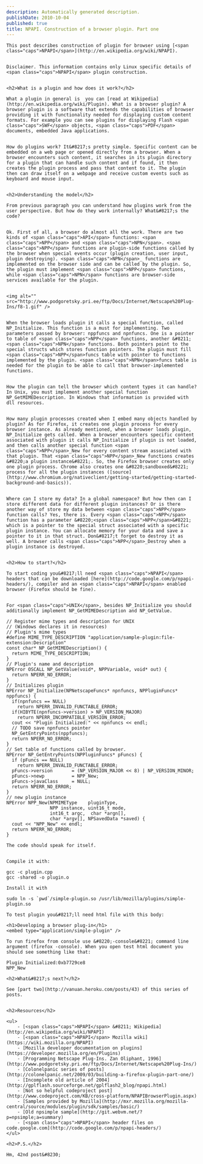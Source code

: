 ```yaml
---
description: Automatically generated description.
publishDate: 2010-10-04
published: true
title: NPAPI. Construction of a browser plugin. Part one
---
```


	This post describes construction of plugin for browser using [<span class="caps">NPAPI</span>](http://en.wikipedia.org/wiki/NPAPI).


	Disclaimer. This information contains only Linux specific details of <span class="caps">NPAPI</span> plugin construction.


	<h2>What is a plugin and how does it work?</h2>

	What a plugin in general is  you can [read at Wikipedia](http://en.wikipedia.org/wiki/Plugin). What is a browser plugin? A browser plugin is a software that extends the capabilities of browser providing it with functionality needed for displaying custom content formats. For example you can see plugins for displaying Flash <span class="caps">SWF</span> objects, <span class="caps">PDF</span> documents, embedded Java applications.


	How do plugins work? It&#8217;s pretty simple. Specific content can be embedded on a web page or opened directly from a browser. When a browser encounters such content, it searches in its plugin directory for a plugin that can handle such content and if found, it then creates the plugin process and pass that content to it. The plugin then can draw itself on a webpage and receive custom events such as keyboard and mouse input.


	<h2>Understanding the model</h2>

	From previous paragraph you can understand how plugins work from the user perspective. But how do they work internally? What&#8217;s the code?


	Ok. First of all, a browser do almost all the work. There are two kinds of <span class="caps">API</span> functions: <span class="caps">NPP</span> and <span class="caps">NPN</span>. <span class="caps">NPP</span> functions are plugin-side functions called by the browser when special events occur (plugin creation, user input, plugin destroying). <span class="caps">NPN</span>_ functions are implemented on the browser side and can be called by the plugin. So, the plugin must implement <span class="caps">NPP</span> functions, while <span class="caps">NPN</span> functions are browser-side services available for the plugin.


	<img alt="" src="http://www.podgoretsky.pri.ee/ftp/Docs/Internet/Netscape%20Plug-Ins/f8-1.gif" />


	When the browser loads plugin it calls a special function, called NP_Initialize. This function is a must for implementing. Two parameters passed by browser: nppfuncs and npnfuncs. One is a pointer to table of <span class="caps">NPP</span> functions, another &#8211; <span class="caps">NPN</span> functions. Both pointers point to the special structs which stores function pointers. The plugin must fill <span class="caps">NPP</span>funcs table with pointer to functions implemented by the plugin. <span class="caps">NPN</span>funcs table is needed for the plugin to be able to call that browser-implemented functions.


	How the plugin can tell the browser which content types it can handle? In Unix, you must implement another special function NP_GetMIMEDescription. In Windows that information is provided with dll resources.


	How many plugin processes created when I embed many objects handled by plugin? As for Firefox, it creates one plugin process for every browser instance. As already mentioned, when a browser loads plugin, NP_Initialize gets called. When a browser encounters specific content associated with plugin it calls NP_Initialize if plugin is not loaded, and then calls another special function <span class="caps">NPP</span>_New for every content stream associated with that plugin. That <span class="caps">NPP</span>_New functions creates &#8220;a plugin instance&#8221;. So, the Firefox browser creates only one plugin process. Chrome also creates one &#8220;sandboxed&#8221; process for all the plugin instances ([source](http://www.chromium.org/nativeclient/getting-started/getting-started-background-and-basics)).


	Where can I store my data? In a global namespace? But how then can I store different data for different plugin instances? Or is there another way of store my data between <span class="caps">NPP</span> function calls? Yes, there is. Every <span class="caps">NPP</span> function has a parameter &#8220;<span class="caps">NPP</span>&#8221; which is a pointer to the special struct associated with a specific plugin instance. You can allocate memory for your data and save a pointer to it in that struct. Don&#8217;t forget to destroy it as well. A browser calls <span class="caps">NPP</span>_Destroy when a plugin instance is destroyed.


	<h2>How to start?</h2>

	To start coding you&#8217;ll need <span class="caps">NPAPI</span> headers that can be downloaded [here](http://code.google.com/p/npapi-headers/), compiler and an <span class="caps">NPAPI</span> enabled browser (Firefox should be fine).


	For <span class="caps">UNIX</span>, besides NP_Initialize you should additionally implement NP_GetMIMEDescription and NP_GetValue.


<pre><code>// Register mime types and description for UNIX
// (Windows declares it in resources)
// Plugin&#39;s mime types
#define MIME_TYPE_DESCRIPTION &quot;application/sample-plugin:file-extension:Description&quot;
const char* NP_GetMIMEDescription() {
  return MIME_TYPE_DESCRIPTION;
}
// Plugin&#39;s name and description
NPError OSCALL NP_GetValue(void*, NPPVariable, void* out) {
  return NPERR_NO_ERROR;
}
// Initializes plugin
NPError NP_Initialize(NPNetscapeFuncs* npnfuncs, NPPluginFuncs* nppfuncs) {
  if(npnfuncs == NULL)
    return NPERR_INVALID_FUNCTABLE_ERROR;
  if(HIBYTE(npnfuncs-&gt;version) &gt; NP_VERSION_MAJOR)
    return NPERR_INCOMPATIBLE_VERSION_ERROR;
  cout &lt;&lt; &quot;Plugin Initialized:&quot; &lt;&lt; npnfuncs &lt;&lt; endl;
  // TODO save npnfuncs pointer
  NP_GetEntryPoints(nppfuncs);
  return NPERR_NO_ERROR;
}
// Set table of functions called by browser.
NPError NP_GetEntryPoints(NPPluginFuncs* pFuncs) {
  if (pFuncs == NULL)
    return NPERR_INVALID_FUNCTABLE_ERROR;
  pFuncs-&gt;version       = (NP_VERSION_MAJOR &lt;&lt; 8) | NP_VERSION_MINOR;
  pFuncs-&gt;newp          = NPP_New;
  pFuncs-&gt;javaClass     = NULL;
  return NPERR_NO_ERROR;
}
// new plugin instance
NPError NPP_New(NPMIMEType    pluginType,
                NPP instance, uint16_t mode,
                int16_t argc,  char *argn[],
                char *argv[], NPSavedData *saved) {
  cout &lt;&lt; &quot;NPP_New&quot; &lt;&lt; endl;
  return NPERR_NO_ERROR;
}</code></pre>


	The code should speak for itself.


	Compile it with:


<pre><code>gcc -c plugin.cpp
gcc -shared -o plugin.o</code></pre>

	Install it with


<pre><code>sudo ln -s `pwd`/simple-plugin.so /usr/lib/mozilla/plugins/simple-plugin.so</code></pre>


	To test plugin you&#8217;ll need html file with this body:


<pre><code>&lt;h1&gt;Developing a browser plug-in&lt;/h1&gt;
&lt;embed type=&quot;application/simple-plugin&quot; /&gt;</code></pre>

	To run firefox from console use &#8220;-console&#8221; command line argument (firefox -console). When you open test html document you should see something like that:


<pre><code>Plugin Initialized:0xb7729ce8
NPP_New</code></pre>

	<h2>What&#8217;s next?</h2>

	See [part two](http://vanuan.heroku.com/posts/43) of this series of posts.


	<h2>Resources</h2>

	<ul>
		- [<span class="caps">NPAPI</span> &#8211; Wikipedia](http://en.wikipedia.org/wiki/NPAPI)
		- [<span class="caps">NPAPI</span> Mozilla wiki](https://wiki.mozilla.org/NPAPI)
		- [Mozilla developer documentation on plugins](https://developer.mozilla.org/en/Plugins)
		- [Programming Netscape Plug-Ins. Zan Oliphant, 1996](http://www.podgoretsky.pri.ee/ftp/Docs/Internet/Netscape%20Plug-Ins/)
		- [Colonelpanic series of posts](http://colonelpanic.net/2009/03/building-a-firefox-plugin-part-one/)
		- [Incomplete old article of 2004](http://gplflash.sourceforge.net/gplflash2_blog/npapi.html)
		- [Not so helpful codeproject post](http://www.codeproject.com/KB/cross-platform/NPAPIBrowserPlugin.aspx)
		- [Samples provided by Mozilla](http://mxr.mozilla.org/mozilla-central/source/modules/plugin/sdk/samples/basic/)
		- [Old npsimple sample](http://git.webvm.net/?p=npsimple;a=summary)
		- [<span class="caps">NPAPI</span> header files on code.google.com](http://code.google.com/p/npapi-headers/)
	</ul>

	<h2>P.S.</h2>

	Hm, 42nd post&#8230;

